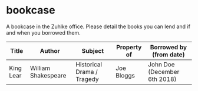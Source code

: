 # bookcase

A bookcase in the Zuhlke office. Please detail the books you can lend and if and when you borrowed them.

Title | Author | Subject | Property of | Borrowed by (from date) |
----- | ------ | ------- | ----------- | ------------------ |                    
King Lear | William Shakespeare | Historical Drama / Tragedy | Joe Bloggs | John Doe (December 6th 2018)
